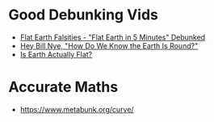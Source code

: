 # Good Debunking Vids

- [Flat Earth Falsities - "Flat Earth in 5 Minutes" Debunked](https://www.youtube.com/watch?v=VbVmM9ymjxA)
- [Hey Bill Nye, "How Do We Know the Earth Is Round?" ](https://www.youtube.com/watch?v=3oz7k7Wn_vo)
- [Is Earth Actually Flat?](https://www.youtube.com/watch?v=VNqNnUJVcVs)

# Accurate Maths

- https://www.metabunk.org/curve/
